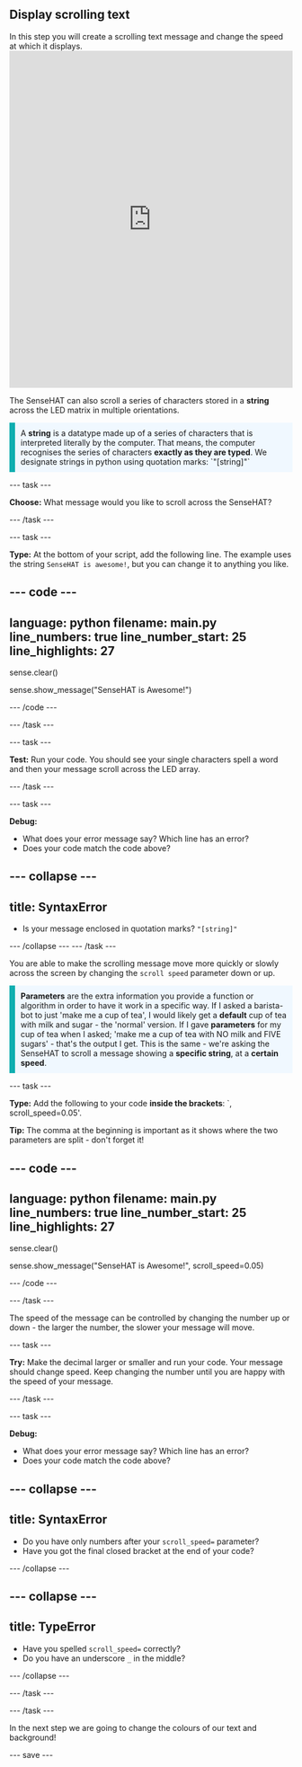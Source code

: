 ## Display scrolling text

<div style="display: flex; flex-wrap: wrap">
<div style="flex-basis: 200px; flex-grow: 1; margin-right: 15px;">
In this step you will create a scrolling text message and change the speed at which it displays.
</div>

</div>
<div>
<iframe src="https://trinket.io/embed/python/93f279005b?outputOnly=true&runOption=run&start=result" width="100%" height="600" frameborder="0" marginwidth="0" marginheight="0" allowfullscreen></iframe>
</div>

The SenseHAT can also scroll a series of characters stored in a <strong>string</strong> across the LED matrix in multiple orientations. 


<p style='border-left: solid; border-width:10px; border-color: #0faeb0; background-color: aliceblue; padding: 10px;'>
A <strong>string</strong> is a datatype made up of a series of characters that is interpreted literally by the computer. That means, the computer recognises the series of characters <strong>exactly as they are typed</strong>. We designate strings in python using quotation marks: `"[string]"`
</p>

--- task ---

**Choose:** What message would you like to scroll across the SenseHAT?

--- /task ---
   
--- task ---

**Type:** At the bottom of your script, add the following line. The example uses the string `SenseHAT is awesome!`, but you can change it to anything you like.

--- code ---
---
language: python
filename: main.py
line_numbers: true
line_number_start: 25
line_highlights: 27
---
sense.clear()

sense.show_message("SenseHAT is Awesome!")

--- /code ---

--- /task ---

--- task ---

**Test:** Run your code. You should see your single characters spell a word and then your message scroll across the LED array.

--- /task ---

--- task ---

**Debug:** 
+ What does your error message say? Which line has an error?
+ Does your code match the code above?
 
--- collapse ---
---
title: SyntaxError
---
+ Is your message enclosed in quotation marks? `"[string]"`

--- /collapse ---
--- /task ---

You are able to make the scrolling message move more quickly or slowly across the screen by changing the `scroll speed` parameter down or up.

<p style='border-left: solid; border-width:10px; border-color: #0faeb0; background-color: aliceblue; padding: 10px;'>
<strong>Parameters</strong> are the extra information you provide a function or algorithm in order to have it work in a specific way. If I asked a barista-bot to just 'make me a cup of tea', I would likely get a <strong>default</strong> cup of tea with milk and sugar - the 'normal' version. If I gave <strong> parameters</strong> for my cup of tea when I asked; 'make me a cup of tea with NO milk and FIVE sugars' - that's the output I get. This is the same - we're asking the SenseHAT to scroll a message showing a <strong>specific string</strong>, at a <strong>certain speed</strong>.
</p>

--- task ---

**Type:** Add the following to your code <strong>inside the brackets</strong>: `, scroll_speed=0.05'.

**Tip:** The comma at the beginning is important as it shows where the two parameters are split - don't forget it!

--- code ---
---
language: python
filename: main.py
line_numbers: true
line_number_start: 25
line_highlights: 27
---
sense.clear()

sense.show_message("SenseHAT is Awesome!", scroll_speed=0.05)

--- /code ---

--- /task ---

The speed of the message can be controlled by changing the number up or down - the larger the number, the slower your message will move. 

--- task ---

**Try:** Make the decimal larger or smaller and run your code. Your message should change speed. Keep changing the number until you are happy with the speed of your message.

--- /task ---

--- task ---

**Debug:** 
+ What does your error message say? Which line has an error?
+ Does your code match the code above?
 
--- collapse ---
---
title: SyntaxError
---
+ Do you have only numbers after your `scroll_speed=` parameter?
+ Have you got the final closed bracket at the end of your code?

--- /collapse ---

--- collapse ---
---
title: TypeError
---
+ Have you spelled `scroll_speed=` correctly?
+ Do you have an underscore `_` in the middle?


--- /collapse ---

--- /task ---

--- /task ---

In the next step we are going to change the colours of our text and background!

--- save ---